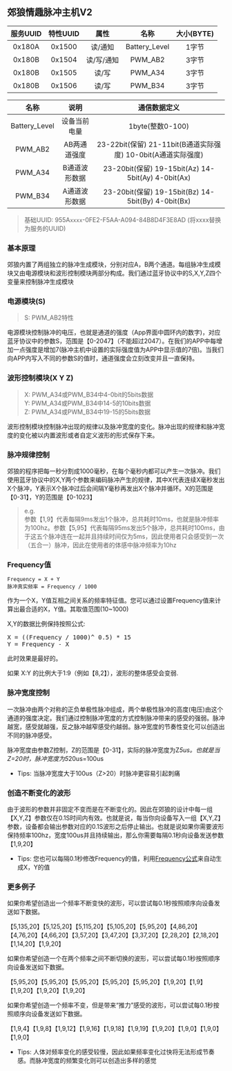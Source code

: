 ## 郊狼情趣脉冲主机V2

|    服务UUID    |    特性UUID     |      属性      |      名称      |    大小(BYTE)  |
| :------------: | :------------: | :------------: | :------------: | :------------: |
|     0x180A     |     0x1500     |    读/通知     | Battery_Level  | 1字节           |
|     0x180B     |     0x1504     |    读/写/通知  | PWM_AB2        | 3字节           |
|     0x180B     |     0x1505     |    读/写       | PWM_A34        | 3字节           |
|     0x180B     |     0x1506     |    读/写       | PWM_B34        | 3字节           |

|      名称      |      说明       |  通信数据定义  |
| :------------: | :------------: | :------------: |
| Battery_Level  | 设备当前电量    | 1byte(整数0-100)|
| PWM_AB2        | AB两通道强度    | 23-22bit(保留)	21-11bit(B通道实际强度)	10-0bit(A通道实际强度)  |
| PWM_A34        | B通道波形数据   | 23-20bit(保留)	19-15bit(Az)	14-5bit(Ay)	4-0bit(Ax)  |
| PWM_B34        | A通道波形数据   | 23-20bit(保留)	19-15bit(Bz)	14-5bit(By)	4-0bit(Bx)  |

> 基础UUID: 955A`xxxx`-0FE2-F5AA-A094-84B8D4F3E8AD (将xxxx替换为服务的UUID)

### 基本原理
郊狼内置了两组独立的脉冲生成模块，分别对应A，B两个通道。每组脉冲生成模块又由电源模块和波形控制模块两部分构成。我们通过蓝牙协议中的S,X,Y,Z四个变量来控制脉冲生成模块

### 电源模块(S)
> S: PWM_AB2特性

电源模块控制脉冲的电压，也就是通道的强度（App界面中圆环内的数字)，对应蓝牙协议中的参数S，范围是【0-2047】（不能超过2047）。在我们的APP中每增加一点强度是增加7(脉冲主机中设置的实际强度值为APP中显示值的7倍)。当我们向APP内写入不同的参数S的值时，通道强度会立刻改变并且一直保持。

### 波形控制模块(X Y Z)
> X: PWM_A34或PWM_B34中4-0bit的5bits数据<br/>
> Y: PWM_A34或PWM_B34中14-5的10bits数据<br/>
> Z: PWM_A34或PWM_B34中19-15的5bits数据<br/>

波形控制模块控制脉冲出现的规律以及脉冲宽度的变化。脉冲出现的规律和脉冲宽度的变化被以内置波形或者自定义波形的形式保存下来。

### 脉冲规律控制
郊狼的程序把每一秒分割成1000毫秒，在每个毫秒内都可以产生一次脉冲。我们使用蓝牙协议中的X,Y两个参数来编码脉冲产生的规律，其中X代表连续X毫秒发出X个脉冲，Y表示X个脉冲过后会间隔Y毫秒再发出X个脉冲并循环。X的范围是【0-31】，Y的范围是【0-1023】

> e.g.<br/>
参数【1,9】代表每隔9ms发出1个脉冲，总共耗时10ms，也就是脉冲频率为100hz。参数【5,95】代表每隔95ms发出5个脉冲，总共耗时100ms，由于这五个脉冲连在一起并且持续时间仅为5ms，因此使用者只会感受到一次（五合一）脉冲，因此在使用者的体感中脉冲频率为10hz

### Frequency值
```
Frequency = X + Y
脉冲真实频率 = Frequency / 1000
```
作为一个X，Y值互相之间关系的频率特征值。您可以通过设置Frequency值来计算出最合适的X，Y值。其取值范围(10~1000)

X,Y的数据比例保持按照公式:
<div id="gongshi"><pre>
X = ((Frequency / 1000)^ 0.5) * 15
Y = Frequency - X
</pre></div>

此时效果是最好的。

如果 X:Y 的比例大于1:9（例如【8,2】），波形的整体感受会变弱.

### 脉冲宽度控制
一次脉冲由两个对称的正负单极性脉冲组成，两个单极性脉冲的高度(电压)由这个通道的强度决定。我们通过控制脉冲宽度的方式控制脉冲带来的感受的强弱。脉冲越宽，感受就越强，反之脉冲越窄感受约越弱。脉冲宽度的节奏性变化可以创造出不同的脉冲感受。

脉冲宽度由参数Z控制，Z的范围是【0-31】，实际的脉冲宽度为Z*5us。也就是当Z=20时，脉冲宽度为5*20us=100us

- Tips: 当脉冲宽度大于100us（Z>20）时脉冲更容易引起刺痛

### 创造不断变化的波形
由于波形的参数并非固定不变而是在不断变化的。因此在郊狼的设计中每一组【X,Y,Z】参数仅在0.1S时间内有效。也就是说，每当你向设备写入一组【X,Y,Z】参数，设备都会输出参数对应的0.1S波形之后停止输出。也就是说如果你需要波形保持频率100hz，宽度100us并且持续输出，那么你需要每隔0.1秒向设备发送参数【1,9,20】

- Tips: 您也可以每隔0.1秒修改Frequency的值，利用[Frequency公式](#gongshi)来自动生成X，Y的值

### 更多例子
如果你希望创造出一个频率不断变快的波形，可以尝试每0.1秒按照顺序向设备发送如下数据。

【5,135,20】【5,125,20】【5,115,20】【5,105,20】【5,95,20】【4,86,20】【4,76,20】【4,66,20】【3,57,20】【3,47,20】【3,37,20】【2,28,20】【2,18,20】【1,14,20】【1,9,20】

如果你希望创造一个在两个频率之间不断切换的波形，可以尝试每0.1秒按照顺序向设备发送如下数据。

【5,95,20】【5,95,20】【5,95,20】【5,95,20】【5,95,20】【1,9,20】【1,9】【1,9,20】【1,9,20】【1,9,20】

如果你希望创造一个频率不变，但是带来“推力”感受的波形，可以尝试每0.1秒按照顺序向设备发送如下数据。

【1,9,4】【1,9,8】【1,9,12】【1,9,16】【1,9,18】【1,9,19】【1,9,20】【1,9,0】【1,9,0】【1,9,0】

- Tips: 人体对频率变化的感受较慢，因此如果频率变化过快将无法形成节奏感。而脉冲宽度的频繁变化则可以创造出多样的感觉

